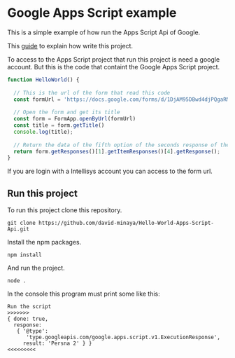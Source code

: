 # Google Apps Script example

This is a simple example of how run the Apps Script Api of Google.

This [guide](https://github.com/david-minaya/Hello-World-Apps-Script-Api/blob/master/Guide.md) to explain how write this project.

To access to the Apps Script project that run this project is need a google account. But this is the code that containt the Google Apps Script project.

```javascript
function HelloWorld() {
  
  // This is the url of the form that read this code
  const formUrl = 'https://docs.google.com/forms/d/1DjAM95DBwd4djPQgaRM1DsaZU90o5izr66Vw6MWnZiQ/edit'
  
  // Open the form and get its title
  const form = FormApp.openByUrl(formUrl)
  const title = form.getTitle()
  console.log(title);
  
  // Return the data of the fifth option of the seconds response of the form
  return form.getResponses()[1].getItemResponses()[4].getResponse();
}

```

If you are login with a Intellisys account you can access to the form url.

## Run this project

To run this project clone this repository.

`git clone https://github.com/david-minaya/Hello-World-Apps-Script-Api.git`

Install the npm packages.

`npm install`

And run the project.

`node .`

In the console this program must print some like this:

```
Run the script
>>>>>>>
{ done: true,
  response:
   { '@type':
      'type.googleapis.com/google.apps.script.v1.ExecutionResponse',
     result: 'Persna 2' } }
<<<<<<<<<
```

